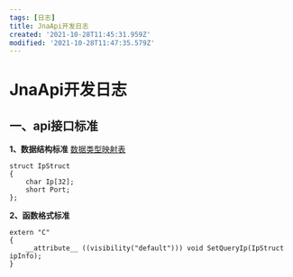 ```yaml
---
tags: [日志]
title: JnaApi开发日志
created: '2021-10-28T11:45:31.959Z'
modified: '2021-10-28T11:47:35.579Z'
---
```


# JnaApi开发日志
## 一、api接口标准
**1、数据结构标准** [数据类型映射表](http://java-native-access.github.io/jna/5.9.0/javadoc/)
```prettyprint
struct IpStruct
{
    char Ip[32];
    short Port;
};
```
**2、函数格式标准**
```prettyprint
extern "C" 
{
    __attribute__ ((visibility("default"))) void SetQueryIp(IpStruct ipInfo);
}
```
